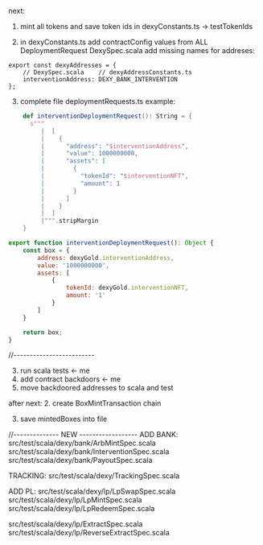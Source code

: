 next:

1. mint all tokens and save token ids in dexyConstants.ts -> testTokenIds

2. in dexyConstants.ts add contractConfig values from ALL DeploymentRequest DexySpec.scala
   add missing names for addreses:

```
export const dexyAddresses = {
    // DexySpec.scala    // dexyAddressConstants.ts
	interventionAddress: DEXY_BANK_INTERVENTION
};
```

3. complete file deploymentRequests.ts
   example:

```scala
    def interventionDeploymentRequest(): String = {
      s"""
         |  [
         |    {
         |      "address": "$interventionAddress",
         |      "value": 1000000000,
         |      "assets": [
         |        {
         |          "tokenId": "$interventionNFT",
         |          "amount": 1
         |        }
         |      ]
         |    }
         |  ]
         |""".stripMargin
    }
```

```js
export function interventionDeploymentRequest(): Object {
    const box = {
        address: dexyGold.interventionAddress,
        value: '1000000000',
        assets: [
            {
                tokenId: dexyGold.interventionNFT,
                amount: '1'
            }
        ]
    }

    return box;
}
```

//-------------------------

3. run scala tests <- me
4. add contract backdoors <- me
5. move backdoored addresses to scala and test

after next: 2. create BoxMintTransaction chain

3. save mintedBoxes into file

//-------------- NEW ------------------
ADD BANK:
src/test/scala/dexy/bank/ArbMintSpec.scala
src/test/scala/dexy/bank/InterventionSpec.scala
src/test/scala/dexy/bank/PayoutSpec.scala

TRACKING:
src/test/scala/dexy/TrackingSpec.scala

ADD PL:
src/test/scala/dexy/lp/LpSwapSpec.scala
src/test/scala/dexy/lp/LpMintSpec.scala
src/test/scala/dexy/lp/LpRedeemSpec.scala

src/test/scala/dexy/lp/ExtractSpec.scala
src/test/scala/dexy/lp/ReverseExtractSpec.scala
